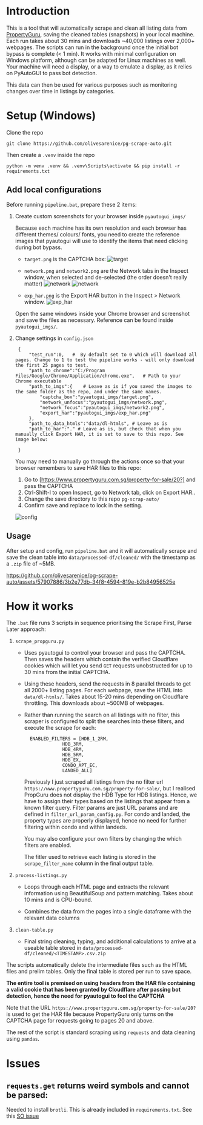 # Introduction

This is a tool that will automatically scrape and clean all listing data from [PropertyGuru](https://www.propertyguru.com.sg/property-for-sale), saving the cleaned tables (snapshots) in your local machine. Each run takes about 30 mins and downloads ~40,000 listings over 2,000+ webpages. The scripts can run in the background once the initial bot bypass is complete (< 1 min). It works with minimal configuration on Windows platform, although can be adapted for Linux machines as well. Your machine will need a display, or a way to emulate a display, as it relies on PyAutoGUI to pass bot detection. 

This data can then be used for various purposes such as monitoring changes over time in listings by categories.

# Setup (Windows)

Clone the repo

    git clone https://github.com/olivesarenice/pg-scrape-auto.git

Then create a `.venv` inside the repo

    python -m venv .venv && .venv\Scripts\activate && pip install -r requirements.txt

## Add local configurations

Before running `pipeline.bat`, prepare these 2 items:

1. Create custom screenshots for your browser inside `pyautogui_imgs/`

    Because each machine has its own resolution and each browser has different themes/ colours/ fonts, you need to create the reference images that pyautogui will use to identify the items that need clicking during bot bypass.

    - `target.png` is the CAPTCHA box:
        ![target](assets/target_example.png)

    - `network.png` and `network2.png` are the Network tabs in the Inspect window, when selected and de-selected (the order doesn't really matter)
        ![network](assets/network_example.png)
        ![network](assets/network2_example.png)

    - `exp_har.png` is the Export HAR button in the Inspect > Network window.
        ![exp_har](assets/exp_har_example.png)

    Open the same windows inside your Chrome browser and screenshot and save the files as necessary. Reference can be found inside `pyautogui_imgs/`.

2. Change settings in `config.json`

        {
            "test_run":0,   #  By default set to 0 which will download all pages. Change to 1 to test the pipeline works - will only download the first 25 pages to test. 
            "path_to_chrome":"C:/Program Files/Google/Chrome/Application/chrome.exe",   # Path to your Chrome executable
            "path_to_imgs":{    # Leave as is if you saved the images to the same folder as the repo, and under the same names.
                "captcha_box":"pyautogui_imgs/target.png", 
                "network_unfocus":"pyautogui_imgs/network.png",
                "network_focus":"pyautogui_imgs/network2.png",
                "export_har":"pyautogui_imgs/exp_har.png"
            },
            "path_to_data_htmls":"data/dl-htmls", # Leave as is
            "path_to_har":"." # Leave as is, but check that when you manually click Export HAR, it is set to save to this repo. See image below:

        }

    You may need to manually go through the actions once so that your browser remembers to save HAR files to this repo:

    1. Go to [https://www.propertyguru.com.sg/property-for-sale/20?] and pass the CAPTCHA
    2. Ctrl-Shift-I to open Inspect, go to Network tab, click on Export HAR..
    3. Change the save directory to this repo `pg-scrap-auto/`
    4. Confirm save and replace to lock in the setting.

    ![config](assets/config_har.png)


## Usage

After setup and config, run `pipeline.bat` and it will automatically scrape and save the clean table into `data/processed-df/cleaned/` with the timestamp as a `.zip` file of ~5MB. 


https://github.com/olivesarenice/pg-scrape-auto/assets/57907886/3b2e77db-34f8-4594-819e-b2b84956525e


# How it works

The `.bat` file runs 3 scripts in sequence prioritising the Scrape First, Parse Later approach:

1. `scrape_propguru.py`

    - Uses pyautogui to control your browser and pass the CAPTCHA. Then saves the headers which contain the verified Cloudflare cookies which will let you send `GET` requests unobstructed for up to 30 mins from the initial CAPTCHA.

    - Using these headers, send the requests in 8 parallel threads to get all 2000+ listing pages. For each webpage, save the HTML into `data/dl-htmls/`. Takes about 15-20 mins depending on Cloudflare throttling. This downloads about ~500MB of webpages.

    - Rather than running the search on all listings with no filter, this scraper is configured to split the searches into these filters, and execute the scrape for each:

            ENABLED_FILTERS = [HDB_1_2RM,
                        HDB_3RM,
                        HDB_4RM,
                        HDB_5RM,
                        HDB_EX,
                        CONDO_APT_EC,
                        LANDED_ALL]

        Previously I just scraped all listings from the no filter url `https://www.propertyguru.com.sg/property-for-sale/`, but I realised PropGuru does not display the HDB Type for HDB listings. Hence, we have to assign their types based on the listings that appear from a known filter query. Filter params are just URL params and are defined in `filter_url_param_config.py`. For condo and landed, the property types are properly displayed, hence no need for further filtering within condo and within landeds. 
        
        You may also configure your own filters by changing the which filters are enabled.

        The fitler used to retrieve each listing is stored in the `scrape_filter_name` column in the final output table.
    

2. `process-listings.py`

    - Loops through each HTML page and extracts the relevant information using BeautifulSoup and pattern matching. Takes about 10 mins and is CPU-bound.

    - Combines the data from the pages into a single dataframe with the relevant data columns

3. `clean-table.py`

    - Final string cleaning, typing, and additional calculations to arrive at a useable table stored in `data/processed-df/cleaned/<TIMESTAMP>.csv.zip`

The scripts automatically delete the intermediate files such as the HTML files and prelim tables. Only the final table is stored per run to save space.

**The entire tool is premised on using headers from the HAR file containing a valid cookie that has been granted by Cloudflare after passing bot detection, hence the need for pyautogui to fool the CAPTCHA**

Note that the URL `https://www.propertyguru.com.sg/property-for-sale/20?` is used to get the HAR file because PropertyGuru only turns on the CAPTCHA page for requests going to pages 20 and above. 

The rest of the script is standard scraping using `requests` and data cleaning using `pandas`.

# Issues

## `requests.get` returns weird symbols and cannot be parsed:

Needed to install `brotli`. This is already included in `requirements.txt`. See this [SO issue](https://stackoverflow.com/questions/49702214/python-requests-response-encoded-in-utf-8-but-cannot-be-decoded)

